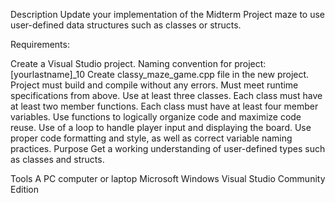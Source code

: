 Description
Update your implementation of the Midterm Project maze to use user-defined data structures such as classes or structs.

Requirements:

Create a Visual Studio project. Naming convention for project: [yourlastname]_10
Create classy_maze_game.cpp file in the new project.
Project must build and compile without any errors.
Must meet runtime specifications from above.
Use at least three classes.
Each class must have at least two member functions.
Each class must have at least four member variables.
Use functions to logically organize code and maximize code reuse.
Use of a loop to handle player input and displaying the board.
Use proper code formatting and style, as well as correct variable naming practices.
Purpose
Get a working understanding of user-defined types such as classes and structs.

Tools
A PC computer or laptop
Microsoft Windows
Visual Studio Community Edition
